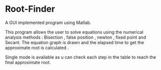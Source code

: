 # Root-Finder

A GUI implemented program using Matlab.

This program allows the user to solve equations using the numerical analysis methods : Bisection , false position , newton , fixed point and Secant. The equation graph is drawn and the elapsed time to get the approximate root is calculated .

Single mode is available as u can check each step in the table to reach the final approximate root.
